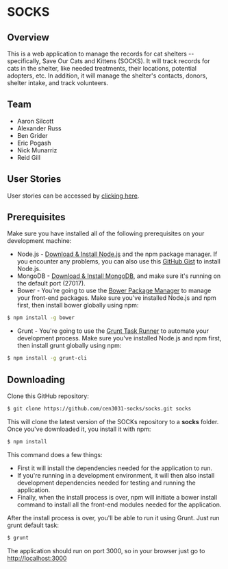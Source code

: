 # SOCKS

## Overview

This is a web application to manage the records for cat shelters -- specifically, Save Our
Cats and Kittens (SOCKS). It will track records for cats in the shelter, like needed
treatments, their locations, potential adopters, etc. In addition, it will manage the
shelter's contacts, donors, shelter intake, and track volunteers. 

## Team

* Aaron Silcott
* Alexander Russ
* Ben Grider
* Eric Pogash
* Nick Munarriz
* Reid Gill

## User Stories
User stories can be accessed by [clicking here](https://trello.com/b/dIzqURUh/user-stories).

## Prerequisites
Make sure you have installed all of the following prerequisites on your development machine:
* Node.js - [Download & Install Node.js](http://www.nodejs.org/download/) and the npm package manager. If you encounter any problems, you can also use this [GitHub Gist](https://gist.github.com/isaacs/579814) to install Node.js.
* MongoDB - [Download & Install MongoDB](http://www.mongodb.org/downloads), and make sure it's running on the default port (27017).
* Bower - You're going to use the [Bower Package Manager](http://bower.io/) to manage your front-end packages. Make sure you've installed Node.js and npm first, then install bower globally using npm:

```bash
$ npm install -g bower
```

* Grunt - You're going to use the [Grunt Task Runner](http://gruntjs.com/) to automate your development process. Make sure you've installed Node.js and npm first, then install grunt globally using npm:

```bash
$ npm install -g grunt-cli
```

## Downloading
Clone this GitHub repository:

```bash
$ git clone https://github.com/cen3031-socks/socks.git socks
```

This will clone the latest version of the SOCKs repository to a **socks** folder. Once
you've downloaded it, you install it with npm: 

```bash
$ npm install
```

This command does a few things:
* First it will install the dependencies needed for the application to run.
* If you're running in a development environment, it will then also install development dependencies needed for testing and running the application.
* Finally, when the install process is over, npm will initiate a bower install command to install all the front-end modules needed for the application.

After the install process is over, you'll be able to run it using Grunt. Just run grunt default task:

```bash
$ grunt
```

The application should run on port 3000, so in your browser just go to [http://localhost:3000](http://localhost:3000)

